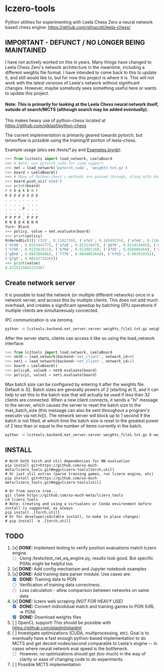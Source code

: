 # lczero-tools
Python utilities for experimenting with Leela Chess Zero a neural network based chess engine: https://github.com/glinscott/leela-chess/

## IMPORTANT - DEFUNCT / NO LONGER BEING MAINTAINED
I have not actively worked on this in years. Many things have changed to Leela Chess Zero's network architecture in the meantime, including a different weights file format. I have intended to come back to this to update it, and still would like to, but for now this project is where it is. This will not work with the latest versions of Leela's network without significant changes. However, maybe somebody sees something useful here or wants to update this project.

#### Note: This is primarily for looking at the Leela Chess neural network itself, outside of search/MCTS (although search may be added eventually).

This makes heavy use of python-chess located at https://github.com/niklasf/python-chess

The current implementation is primarily geared towards pytorch, but tensorflow is possible using the training/tf portion of leela-chess.

Example usage (also see /tests/*.py and [Examples.ipynb](https://github.com/so-much-meta/lczero_tools/blob/master/notebooks/Examples.ipynb)):
```python
>>> from lcztools import load_network, LeelaBoard
>>> # Note: use pytorch_cuda for cuda support
>>> net = load_network('pytorch_cuda', 'weights.txt.gz')
>>> board = LeelaBoard()
>>> # Many of Python-chess's methods are passed through, along with board representation
>>> board.push_uci('e2e4')
>>> print(board)
r n b q k b n r
p p p p p p p p
. . . . . . . .
. . . . . . . .
. . . . P . . .
. . . . . . . .
P P P P . P P P
R N B Q K B N R
Turn: Black
>>> policy, value = net.evaluate(board)
>>> print(policy)
OrderedDict([('c7c5', 0.5102739), ('e7e5', 0.16549255), ('e7e6', 0.11846365), ('c7c6', 0.034872748),
('d7d6', 0.025344277), ('a7a6', 0.02313047), ('g8f6', 0.021814445), ('g7g6', 0.01614216), ('b8c6', 0.013772337),
('h7h6', 0.013361011), ('b7b6', 0.01300134), ('d7d5', 0.010980369), ('a7a5', 0.008497312), ('b8a6', 0.0048270077),
('g8h6', 0.004309486), ('f7f6', 0.0040882644), ('h7h5', 0.003910391), ('b7b5', 0.0027878743), ('f7f5', 0.0025032777),
('g7g5', 0.0024271626)])
>>> print(value)
0.4715215042233467
```

## Create network server

It is possible to load the network (or multiple different networks) once in a network server, and access this by multiple clients. This does not add much overhead, and creates a significant speedup by batching GPU operations if multiple clients are simultaneously connected.

IPC communication is via zeromq.

```bash
python -m lcztools.backend.net_server.server weights_file1.txt.gz weights_file2.txt.gz
```
After the server starts, clients can access it like so using the load_network interface:

```python
>>> from lcztools import load_network, LeelaBoard
>>> net0 = load_network(backend='net_client', network_id=0)
>>> net1 = load_network(backend='net_client', network_id=1)
>>> board = LeelaBoard()
>>> policy0, value0 = net0.evaluate(board)
>>> policy1, value1 = net1.evaluate(board)
```

Max batch size can be configured by entering it after the weights file. Default is 32. Batch sizes are generally powers of 2 (starting at 1), and it can help to set this to the batch size that will actually be used if less than 32 clients are connected. When a new client connects, it sends a "hi" message to the server, which causes the server to reset the batch size to the max_batch_size (this message can also be sent throughout a program's executin via net.hi()). The network server will block up to 1 second if the batch is not filled, at which time the batch size is reset to the greatest power of 2 less than or equal to the number of items currently in the batch.

```bash
python -m lcztools.backend.net_server.server weights_file1.txt.gz 8 weights_file2.txt.gz 8
```

## INSTALL
```
# With both torch and util dependencies for NN evaluation
pip install git+https://github.com/so-much-meta/lczero_tools.git#egg=lczero-tools[torch,util]
# Or just util extras (parse training games, run lczero engine, etc)
pip install git+https://github.com/so-much-meta/lczero_tools.git#egg=lczero-tools[util]

# Or from source tree...
git clone https://github.com/so-much-meta/lczero_tools
cd lczero_tools
# Note: Creating and using a virtualenv or Conda environment before install is suggested, as always
pip install .[torch,util]
# Or for developer/editable install, to make in place changes:
# pip install -e .[torch,util]
```

## TODO
1. [x] **DONE:** Implement testing to verify position evaluations match lczero engine.
   * [ ] Using /tests/test_net_eq_engine.py, results look good. But specific PGNs might be helpful too.
2. [x] **DONE:** Add config mechanism and Jupyter notebook examples
3. [x] **DONE:** Add training data parser module. Use cases are:
   * [x] **DONE:** Training data to PGN
   * [ ] Verification of training data correctness.
   * [ ] Loss calculation - allow comparison between networks on same data
4. [x] **DONE:** lczero web scraping *(NOT FOR HEAVY USE)*
   * [x] **DONE:** Convert individidual match and training games to PGN (URL => PGN)
   * [x] **DONE:** Download weights files
5. [ ] OpenCL support! This should be possible with https://github.com/plaidml/plaidml
6. [ ] Investigate optimizations (CUDA, multiprocessing, etc). Goal is to eventually have a fast enough python-based implementation to do MCTS and get decent nodes/second comparable to Leela's engine -- in cases where neural network eval speed is the bottleneck.
   * [ ] However, no optimizations should get (too much) in the way of clarity or ease of changing code to do experiments.
7. [ ] Possible MCTS implementation
